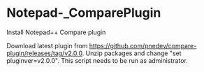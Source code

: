 # Notepad-_ComparePlugin
Install Notepad++ Compare plugin

Download latest plugin from https://github.com/pnedev/compare-plugin/releases/tag/v2.0.0.
Unzip packages and change "set pluginver=v2.0.0".
This script needs to be run as administrator.
